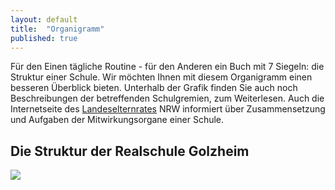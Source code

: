 ```yaml
---
layout: default
title:  "Organigramm"
published: true
---
```


Für den Einen tägliche Routine - für den Anderen ein Buch mit 7 Siegeln: die Struktur einer Schule. Wir möchten Ihnen mit diesem Organigramm einen besseren Überblick bieten. Unterhalb der Grafik finden Sie auch noch Beschreibungen der betreffenden Schulgremien, zum Weiterlesen. Auch die Internetseite des [Landeselternrates](http://www.ler-nrw.de/index.htm) NRW informiert über Zusammensetzung und Aufgaben der Mitwirkungsorgane einer Schule. 

## Die Struktur der Realschule Golzheim

<img src="organigramm-maaen-2-als-bild.jpg" />
